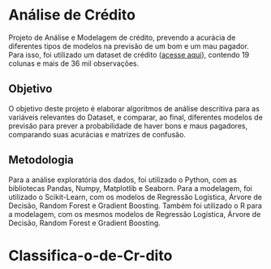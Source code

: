 # Análise de Crédito 
Projeto de Análise e Modelagem de crédito, prevendo a acurácia de diferentes tipos de modelos na previsão de um bom e um mau pagador.
Para isso, foi utilizado um dataset de crédito (<a href="https://www.kaggle.com/rikdifos/credit-card-approval-prediction">acesse aqui</a>), contendo 19 colunas e mais de 36 mil observações.
## Objetivo
O objetivo deste projeto é elaborar algoritmos de análise descritiva para as variáveis relevantes do Dataset, e comparar, ao final, diferentes modelos de previsão para prever a probabilidade de haver bons e maus pagadores, comparando suas acurácias e matrizes de confusão.
## Metodologia
Para a análise exploratória dos dados, foi utilizado o Python, com as bibliotecas Pandas, Numpy, Matplotlib e Seaborn. Para a modelagem, foi utilizado o Scikit-Learn, com os modelos de Regressão Logística, Árvore de Decisão, Random Forest e Gradient Boosting.
Também foi utilizado o R para a modelagem, com os mesmos modelos de Regressão Logística, Árvore de Decisão, Random Forest e Gradient Boosting.
# Classifica-o-de-Cr-dito

